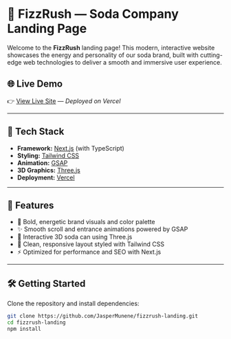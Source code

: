 # 🥤 FizzRush — Soda Company Landing Page

Welcome to the **FizzRush** landing page! This modern, interactive website showcases the energy and personality of our soda brand, built with cutting-edge web technologies to deliver a smooth and immersive user experience.

## 🌐 Live Demo

👉 [View Live Site](https://fizzrush.com) — *Deployed on Vercel*

---

## 🚀 Tech Stack

- **Framework:** [Next.js](https://nextjs.org/) (with TypeScript)
- **Styling:** [Tailwind CSS](https://tailwindcss.com/)
- **Animation:** [GSAP](https://gsap.com/)
- **3D Graphics:** [Three.js](https://threejs.org/)
- **Deployment:** [Vercel](https://vercel.com)

---

## 🎯 Features

- 🍒 Bold, energetic brand visuals and color palette
- ✨ Smooth scroll and entrance animations powered by GSAP
- 🧊 Interactive 3D soda can using Three.js
- 🧼 Clean, responsive layout styled with Tailwind CSS
- ⚡ Optimized for performance and SEO with Next.js

---

## 🛠️ Getting Started

Clone the repository and install dependencies:

```bash
git clone https://github.com/JasperMunene/fizzrush-landing.git
cd fizzrush-landing
npm install

